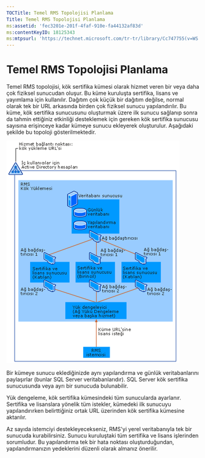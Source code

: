 ```yaml
---
TOCTitle: Temel RMS Topolojisi Planlama
Title: Temel RMS Topolojisi Planlama
ms:assetid: 'fec3201e-201f-4faf-910e-fa44132af83d'
ms:contentKeyID: 18125343
ms:mtpsurl: 'https://technet.microsoft.com/tr-tr/library/Cc747755(v=WS.10)'
---
```


Temel RMS Topolojisi Planlama
=============================

Temel RMS topolojisi, kök sertifika kümesi olarak hizmet veren bir veya daha çok fiziksel sunucudan oluşur. Bu küme kuruluşta sertifika, lisans ve yayımlama için kullanılır. Dağıtım çok küçük bir dağıtım değilse, normal olarak tek bir URL arkasında birden çok fiziksel sunucu yapılandırılır. Bu küme, kök sertifika sunucusunu oluşturmak üzere ilk sunucu sağlanıp sonra da tahmin ettiğiniz etkinliği desteklemek için gereken kök sertifika sunucusu sayısına erişinceye kadar kümeye sunucu ekleyerek oluşturulur. Aşağıdaki şekilde bu topoloji gösterilmektedir.

![](/security-updates/images/Cc747755.a3332719-4d25-4694-a89a-7c31fd97ca3b(WS.10).gif)

Bir kümeye sunucu eklediğinizde aynı yapılandırma ve günlük veritabanlarını paylaşırlar (bunlar SQL Server veritabanlarıdır). SQL Server kök sertifika sunucusunda veya ayrı bir sunucuda bulunabilir.

Yük dengeleme, kök sertifika kümesindeki tüm sunucularda ayarlanır. Sertifika ve lisanslara yönelik tüm istekler, kümedeki ilk sunucuyu yapılandırırken belirttiğiniz ortak URL üzerinden kök sertifika kümesine aktarılır.

Az sayıda istemciyi destekleyecekseniz, RMS'yi yerel veritabanıyla tek bir sunucuda kurabilirsiniz. Sunucu kuruluştaki tüm sertifika ve lisans işlerinden sorumludur. Bu yapılandırma tek bir hata noktası oluşturduğundan, yapılandırmanızın yedeklerini düzenli olarak almanız önerilir.
